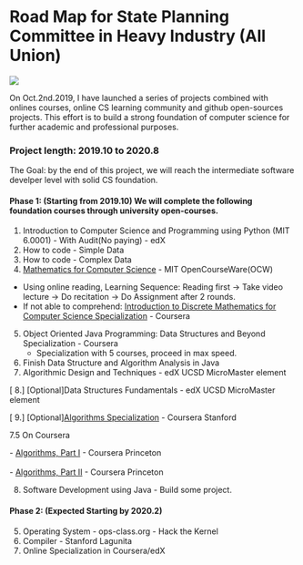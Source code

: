 <h1>Road Map for State Planning Committee in Heavy Industry (All Union) </h1>

<img src="https://static01.nyt.com/images/2017/09/24/business/24View/24View-jumbo.jpg" style="position: center">

<p>
On Oct.2nd.2019, I have launched a series of projects combined with onlines courses, online CS learning community and github open-sources projects. This effort is to build a strong foundation of computer science for further academic and professional purposes. 
</p>



<h3>Project length: 2019.10 to 2020.8</h3>

<p>
The Goal: by the end of this project, we will reach the intermediate software develper level with solid CS foundation.
</p>


<h4>Phase 1: (Starting from 2019.10) We will complete the following foundation courses through university open-courses.</h4>

  1. Introduction to Computer Science and Programming using Python (MIT 6.0001) - With Audit(No paying) - edX
  2. How to code - Simple Data
  3. How to code - Complex Data
  4. <a href="https://ocw.mit.edu/courses/electrical-engineering-and-computer-science/6-042j-mathematics-for-computer-science-fall-2010/index.htm">Mathematics for Computer Science</a> - MIT OpenCourseWare(OCW)
  - Using online reading, Learning Sequence:
    Reading first -> Take video lecture -> Do recitation -> Do Assignment after 2 rounds.
  - If not able to comprehend: 
    <a href="https://www.coursera.org/specializations/algorithms">Introduction to Discrete Mathematics for Computer Science Specialization</a> - Coursera
  5. Object Oriented Java Programming: Data Structures and Beyond Specialization - Coursera
      - Specialization with 5 courses, proceed in max speed.
  6. Finish Data Structure and Algorithm Analysis in Java
  7. Algorithmic Design and Techniques - edX UCSD MicroMaster element
  
 [ 8.] [Optional]Data Structures Fundamentals - edX UCSD MicroMaster element
 
 [ 9.] [Optional]<a href="https://www.coursera.org/specializations/algorithms">Algorithms Specialization</a> - Coursera Stanford
  
  7.5 On Coursera
        <p>- <a href="https://www.coursera.org/learn/algorithms-part1">Algorithms, Part I</a> - Coursera Princeton</br>  
        - <a href="https://www.coursera.org/learn/algorithms-part2">Algorithms, Part II</a> - Coursera Princeton</p>


  8. Software Development using Java - Build some project.
  
<h4>Phase 2: (Expected Starting by 2020.2)</h4>

  5. Operating System - ops-class.org - Hack the Kernel
  6. Compiler - Stanford Lagunita
  7. Online Specialization in Coursera/edX
